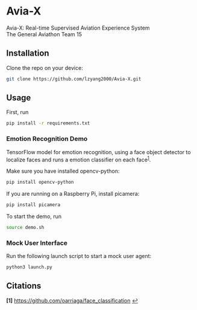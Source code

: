 # Avia-X
Avia-X: Real-time Supervised Aviation Experience System  
The General Aviathon Team 15

## Installation
Clone the repo on your device:
```bash
git clone https://github.com/lzyang2000/Avia-X.git
```

## Usage

First, run 
```bash
pip install -r requirements.txt
```

### Emotion Recognition Demo

TensorFlow model for emotion recognition, using a face object detector to localize faces and runs a emotion classifier on each face<sup id="a1">[1](#f1)</sup>.

Make sure you have installed opencv-python: 
```bash
pip install opencv-python
```

If you are running on a Raspberry Pi, install picamera:
```bash
pip install picamera
```

To start the demo, run
```bash
source demo.sh
```

### Mock User Interface

Run the following launch script to start a mock user agent:
```bash
python3 launch.py
```

## Citations
<b id="f1">[1]</b> https://github.com/oarriaga/face_classification [↩](#a1)



